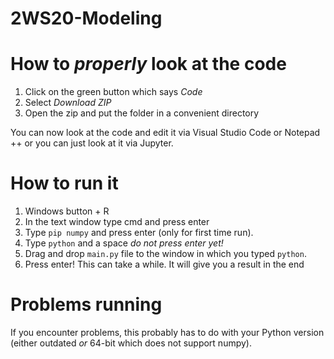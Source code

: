 # 2WS20-Modeling

# How to _properly_ look at the code

1. Click on the green button which says _Code_
2. Select _Download ZIP_
3. Open the zip and put the folder in a convenient directory

You can now look at the code and edit it via Visual Studio Code or Notepad ++ or you can just look at it via Jupyter.
# How to run it 
1. Windows button + R
2. In the text window type cmd and press enter
3. Type `pip numpy` and press enter (only for first time run).
3. Type `python` and a space _do not press enter yet!_
4. Drag and drop `main.py` file to the window in which you typed `python`.
5. Press enter!
This can take a while. It will give you a result in the end

# Problems running
If you encounter problems, this probably has to do with your Python version (either outdated _or_ 64-bit which does not support numpy).
